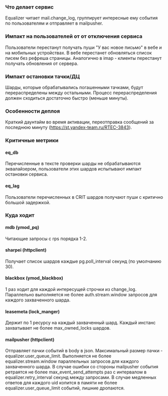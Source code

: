 ### Что делает сервис
Equalizer читает mail.change_log, группирует интересные ему события по пользователям и отправляет в mailpusher.

### Импакт на пользователей от от отключения сервиса
Пользователи перестанут получать пуши "У вас новое письмо" в вебе и на мобильных устройствах. В вебе перестанет обновляться список писем без рефреша страницы. Аналогично в imap - клиенты перестанут получать обновления от сервера.

### Импакт остановки тачки/ДЦ
Шарды, которые обрабатывались погашенными тачками, будут перераспределены между остальными. Процесс перераспределения должен сходиться достаточно быстро (меньше минуты).

### Особенности деплоя
Краткий даунтайм во время активации, переотправка сообщений за последнюю минуту (https://st.yandex-team.ru/RTEC-3843).

### Критичные метрики
#### eq_db
Перечисленные в тексте проверки шарды не обрабатываются эквалайзером, пользователи этих шардов испытывают импакт остановки сервиса.
#### eq_lag
Пользователи перечисленных в CRIT шардов получают пуши с критично большой задержкой.

### Куда ходит
#### mdb (ymod_pq)
Читающие запросы с rps порядка 1-2.
#### sharpei (httpclient)
Получает список шардов каждые pg.poll_interval секунд (по умолчанию 30).
#### blackbox (ymod_blackbox)
1 раз ходит для каждой интересущей строчки из change_log. Параллельно выполняется не более auth.stream.window запросов для каждого захваченного шарда.
#### leasemeta (lock_manger)
Держит по 1 ресурсу на каждый захваченный шард. Каждый инстанс захватывает не более max_owned_locks шардов.
#### mailpusher (httpclient)
Отправляет пачки событий в body в json. Максимальный размер пачки - equalizer.user_queue_limit.
Выполняется не более equalizer.stream.window параллельных запросов для каждого захваченного шарда.
В случае ошибки со стороны mailpusher события ретраятся не более max_event_send_attempts раз с интервалом в equalizer.retry_interval секунд между запросами.
В случае медленных ответов для каждого uid копится в памяти не более equalizer.user_queue_limit событий, лишние дропаются.
